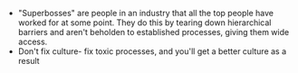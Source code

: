 * "Superbosses" are people in an industry that all the top people have worked for at some point. They do this by tearing down hierarchical barriers and aren't beholden to established processes, giving them wide access.
* Don't fix culture- fix toxic processes, and you'll get a better culture as a result
